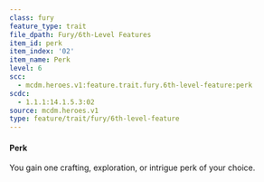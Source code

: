 ```yaml
---
class: fury
feature_type: trait
file_dpath: Fury/6th-Level Features
item_id: perk
item_index: '02'
item_name: Perk
level: 6
scc:
  - mcdm.heroes.v1:feature.trait.fury.6th-level-feature:perk
scdc:
  - 1.1.1:14.1.5.3:02
source: mcdm.heroes.v1
type: feature/trait/fury/6th-level-feature
---
```


#### Perk

You gain one crafting, exploration, or intrigue perk of your choice.
